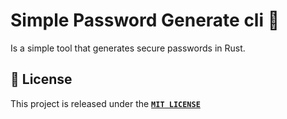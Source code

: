 # Simple Password Generate cli 🦀
Is a simple tool that generates secure passwords in Rust.

## 🔏 License

This project is released under the [**`MIT LICENSE`**](/LICENSE)
